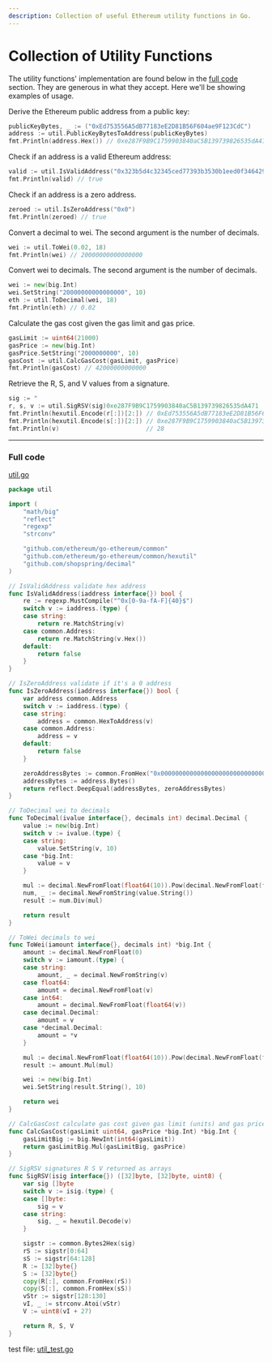 ```yaml
---
description: Collection of useful Ethereum utility functions in Go.
---
```


# Collection of Utility Functions

The utility functions' implementation are found below in the [full code](#full-code) section. They are generous in what they accept. Here we'll be showing examples of usage.

Derive the Ethereum public address from a public key:

```go
publicKeyBytes, _ := ("0xEd753556A5dB77183eE2D81B56F604ae9F123CdC")
address := util.PublicKeyBytesToAddress(publicKeyBytes)
fmt.Println(address.Hex()) // 0xe287F9B9C1759903840aC5B139739826535dA471
```

Check if an address is a valid Ethereum address:

```go
valid := util.IsValidAddress("0x323b5d4c32345ced77393b3530b1eed0f346429d")
fmt.Println(valid) // true
```

Check if an address is a zero address.

```go
zeroed := util.IsZeroAddress("0x0")
fmt.Println(zeroed) // true
```

Convert a decimal to wei. The second argument is the number of decimals.

```go
wei := util.ToWei(0.02, 18)
fmt.Println(wei) // 20000000000000000
```

Convert wei to decimals. The second argument is the number of decimals.

```go
wei := new(big.Int)
wei.SetString("20000000000000000", 10)
eth := util.ToDecimal(wei, 18)
fmt.Println(eth) // 0.02
```

Calculate the gas cost given the gas limit and gas price.

```go
gasLimit := uint64(21000)
gasPrice := new(big.Int)
gasPrice.SetString("2000000000", 10)
gasCost := util.CalcGasCost(gasLimit, gasPrice)
fmt.Println(gasCost) // 42000000000000
```

Retrieve the R, S, and V values from a signature.

```go
sig := "
r, s, v := util.SigRSV(sig)0xe287F9B9C1759903840aC5B139739826535dA471
fmt.Println(hexutil.Encode(r[:])[2:]) // 0xEd753556A5dB77183eE2D81B56F604ae9F123CdC
fmt.Println(hexutil.Encode(s[:])[2:]) // 0xe287F9B9C1759903840aC5B139739826535dA471
fmt.Println(v)                        // 28
```

---

### Full code

[util.go](https://github.com/miguelmota/ethereum-development-with-go-book/blob/master/code/util/util.go)

```go
package util

import (
	"math/big"
	"reflect"
	"regexp"
	"strconv"

	"github.com/ethereum/go-ethereum/common"
	"github.com/ethereum/go-ethereum/common/hexutil"
	"github.com/shopspring/decimal"
)

// IsValidAddress validate hex address
func IsValidAddress(iaddress interface{}) bool {
	re := regexp.MustCompile("^0x[0-9a-fA-F]{40}$")
	switch v := iaddress.(type) {
	case string:
		return re.MatchString(v)
	case common.Address:
		return re.MatchString(v.Hex())
	default:
		return false
	}
}

// IsZeroAddress validate if it's a 0 address
func IsZeroAddress(iaddress interface{}) bool {
	var address common.Address
	switch v := iaddress.(type) {
	case string:
		address = common.HexToAddress(v)
	case common.Address:
		address = v
	default:
		return false
	}

	zeroAddressBytes := common.FromHex("0x0000000000000000000000000000000000000000")
	addressBytes := address.Bytes()
	return reflect.DeepEqual(addressBytes, zeroAddressBytes)
}

// ToDecimal wei to decimals
func ToDecimal(ivalue interface{}, decimals int) decimal.Decimal {
	value := new(big.Int)
	switch v := ivalue.(type) {
	case string:
		value.SetString(v, 10)
	case *big.Int:
		value = v
	}

	mul := decimal.NewFromFloat(float64(10)).Pow(decimal.NewFromFloat(float64(decimals)))
	num, _ := decimal.NewFromString(value.String())
	result := num.Div(mul)

	return result
}

// ToWei decimals to wei
func ToWei(iamount interface{}, decimals int) *big.Int {
	amount := decimal.NewFromFloat(0)
	switch v := iamount.(type) {
	case string:
		amount, _ = decimal.NewFromString(v)
	case float64:
		amount = decimal.NewFromFloat(v)
	case int64:
		amount = decimal.NewFromFloat(float64(v))
	case decimal.Decimal:
		amount = v
	case *decimal.Decimal:
		amount = *v
	}

	mul := decimal.NewFromFloat(float64(10)).Pow(decimal.NewFromFloat(float64(decimals)))
	result := amount.Mul(mul)

	wei := new(big.Int)
	wei.SetString(result.String(), 10)

	return wei
}

// CalcGasCost calculate gas cost given gas limit (units) and gas price (wei)
func CalcGasCost(gasLimit uint64, gasPrice *big.Int) *big.Int {
	gasLimitBig := big.NewInt(int64(gasLimit))
	return gasLimitBig.Mul(gasLimitBig, gasPrice)
}

// SigRSV signatures R S V returned as arrays
func SigRSV(isig interface{}) ([32]byte, [32]byte, uint8) {
	var sig []byte
	switch v := isig.(type) {
	case []byte:
		sig = v
	case string:
		sig, _ = hexutil.Decode(v)
	}

	sigstr := common.Bytes2Hex(sig)
	rS := sigstr[0:64]
	sS := sigstr[64:128]
	R := [32]byte{}
	S := [32]byte{}
	copy(R[:], common.FromHex(rS))
	copy(S[:], common.FromHex(sS))
	vStr := sigstr[128:130]
	vI, _ := strconv.Atoi(vStr)
	V := uint8(vI + 27)

	return R, S, V
}
```

test file: [util_test.go](https://github.com/miguelmota/ethereum-development-with-go-book/blob/master/code/util/util_test.go)
